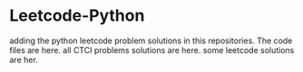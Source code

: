 # Leetcode-Python
adding the python leetcode problem solutions in this repositories. 
The code files are here.
all CTCI problems solutions are here.
some leetcode solutions are her.





































































































































































































































































































































































































































































































































































































